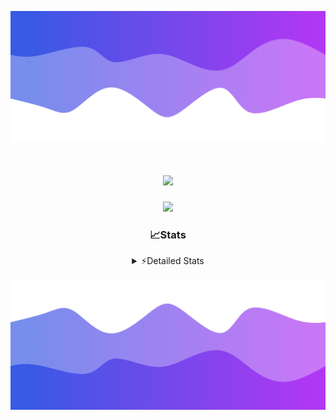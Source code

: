 ![Header](./header.png)
<div align="center">

<h1 align="center">
  <a href="https://git.io/typing-svg">
    <img src="https://readme-typing-svg.herokuapp.com/?lines=Hello,+There!+%F0%9F%91%8B;This+is+chicho.;Owner+on+Ocean;&center=true&size=25">
  </a>
</h1>
  
<p align="center">
  <img src="https://lanyard.cnrad.dev/api/852683595378196480" />
</p>

### 📈Stats
<details>
    <summary> ⚡Detailed Stats</summary>
    <br/>

<!--START_SECTION:waka-->
![Code Time](http://img.shields.io/badge/Code%20Time-813%20hrs%2050%20mins-blue)

![Profile Views](http://img.shields.io/badge/Profile%20Views-20-blue)

**🐱 My GitHub Data** 

> 📦 78.6 kB Used in GitHub's Storage 
 > 
> 🏆 29 Contributions in the Year 2024
 > 
> 🚫 Not Opted to Hire
 > 
> 📜 15 Public Repositories 
 > 
> 🔑 8 Private Repositories 
 > 
**I'm a Night 🦉** 

```text
🌞 Morning                24 commits          ██░░░░░░░░░░░░░░░░░░░░░░░   06.30 % 
🌆 Daytime                51 commits          ███░░░░░░░░░░░░░░░░░░░░░░   13.39 % 
🌃 Evening                166 commits         ███████████░░░░░░░░░░░░░░   43.57 % 
🌙 Night                  140 commits         █████████░░░░░░░░░░░░░░░░   36.75 % 
```
📅 **I'm Most Productive on Tuesday** 

```text
Monday                   26 commits          ██░░░░░░░░░░░░░░░░░░░░░░░   06.82 % 
Tuesday                  107 commits         ███████░░░░░░░░░░░░░░░░░░   28.08 % 
Wednesday                79 commits          █████░░░░░░░░░░░░░░░░░░░░   20.73 % 
Thursday                 59 commits          ████░░░░░░░░░░░░░░░░░░░░░   15.49 % 
Friday                   39 commits          ███░░░░░░░░░░░░░░░░░░░░░░   10.24 % 
Saturday                 35 commits          ██░░░░░░░░░░░░░░░░░░░░░░░   09.19 % 
Sunday                   36 commits          ██░░░░░░░░░░░░░░░░░░░░░░░   09.45 % 
```


📊 **This Week I Spent My Time On** 

```text
🕑︎ Time Zone: America/Argentina/Buenos_Aires

💬 Programming Languages: 
TypeScript               10 hrs 32 mins      ████████████░░░░░░░░░░░░░   48.69 % 
Astro                    7 hrs 28 mins       █████████░░░░░░░░░░░░░░░░   34.53 % 
Python                   1 hr 44 mins        ██░░░░░░░░░░░░░░░░░░░░░░░   08.01 % 
JavaScript               1 hr 30 mins        ██░░░░░░░░░░░░░░░░░░░░░░░   07.00 % 
Bash                     8 mins              ░░░░░░░░░░░░░░░░░░░░░░░░░   00.67 % 

🔥 Editors: 
VS Code                  21 hrs 39 mins      █████████████████████████   100.00 % 

🐱‍💻 Projects: 
ampararweb               18 hrs 52 mins      ██████████████████████░░░   87.14 % 
Unknown Project          2 hrs 44 mins       ███░░░░░░░░░░░░░░░░░░░░░░   12.67 % 
dist                     1 min               ░░░░░░░░░░░░░░░░░░░░░░░░░   00.09 % 
OceanW                   1 min               ░░░░░░░░░░░░░░░░░░░░░░░░░   00.09 % 

💻 Operating System: 
Windows                  14 hrs 29 mins      █████████████████░░░░░░░░   66.91 % 
Mac                      7 hrs 9 mins        ████████░░░░░░░░░░░░░░░░░   33.09 % 
```

**I Mostly Code in JavaScript** 

```text
JavaScript               8 repos             ███████░░░░░░░░░░░░░░░░░░   26.67 % 
HTML                     7 repos             ██████░░░░░░░░░░░░░░░░░░░   23.33 % 
C#                       2 repos             ██░░░░░░░░░░░░░░░░░░░░░░░   06.67 % 
TypeScript               1 repo              █░░░░░░░░░░░░░░░░░░░░░░░░   03.33 % 
SCSS                     1 repo              █░░░░░░░░░░░░░░░░░░░░░░░░   03.33 % 
```




 Last Updated on 13/08/2024 05:14:30 UTC
<!--END_SECTION:waka-->
</details>

![Footer](./footer.png)
